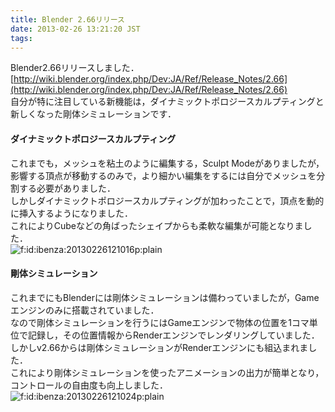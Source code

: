 ```yaml
---
title: Blender 2.66リリース
date: 2013-02-26 13:21:20 JST
tags: 
---
```


Blender2.66リリースしました．  
[http://wiki.blender.org/index.php/Dev:JA/Ref/Release_Notes/2.66](http://wiki.blender.org/index.php/Dev:JA/Ref/Release_Notes/2.66)  
自分が特に注目している新機能は，ダイナミックトポロジースカルプティングと新しくなった剛体シミュレーションです．

#### ダイナミックトポロジースカルプティング

これまでも，メッシュを粘土のように編集する，Sculpt Modeがありましたが，影響する頂点が移動するのみで，より細かい編集をするには自分でメッシュを分割する必要がありました．  
しかしダイナミックトポロジースカルプティングが加わったことで，頂点を動的に挿入するようになりました．  
これによりCubeなどの角ばったシェイプからも柔軟な編集が可能となりました．  
<span itemscope itemtype="http://schema.org/Photograph"><img src="//cdn-ak.f.st-hatena.com/images/fotolife/i/ibenza/20130226/20130226121016.png" alt="f:id:ibenza:20130226121016p:plain" title="f:id:ibenza:20130226121016p:plain" class="hatena-fotolife" itemprop="image"></span>

#### 剛体シミュレーション

これまでにもBlenderには剛体シミュレーションは備わっていましたが，Gameエンジンのみに搭載されていました．  
なので剛体シミュレーションを行うにはGameエンジンで物体の位置を1コマ単位で記録し，その位置情報からRenderエンジンでレンダリングしていました．  
しかしv2.66からは剛体シミュレーションがRenderエンジンにも組込まれました．  
これにより剛体シミュレーションを使ったアニメーションの出力が簡単となり，コントロールの自由度も向上しました．  
<span itemscope itemtype="http://schema.org/Photograph"><img src="//cdn-ak.f.st-hatena.com/images/fotolife/i/ibenza/20130226/20130226121024.png" alt="f:id:ibenza:20130226121024p:plain" title="f:id:ibenza:20130226121024p:plain" class="hatena-fotolife" itemprop="image"></span>


